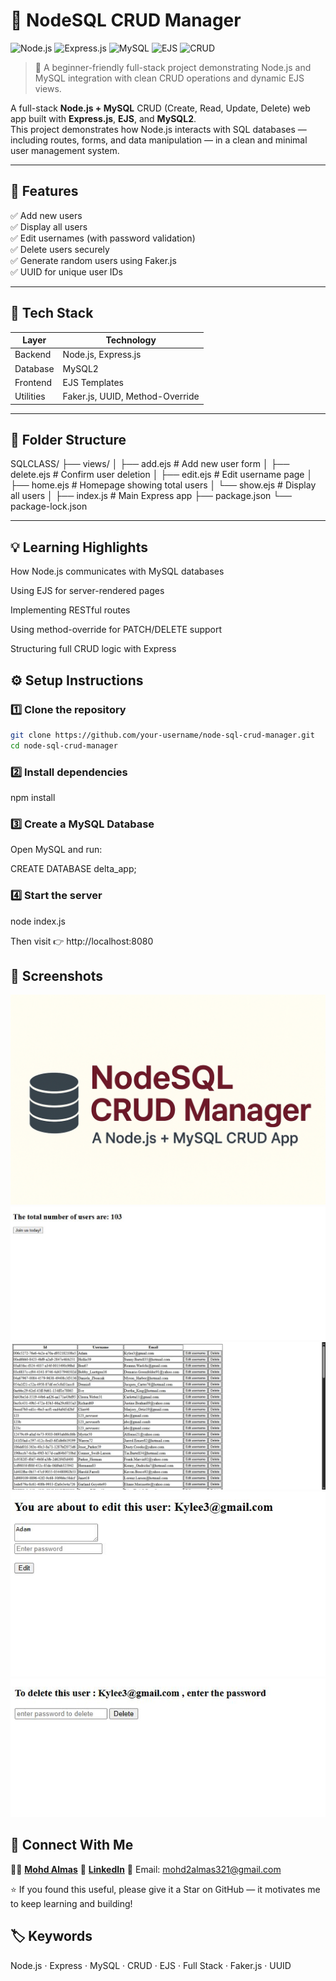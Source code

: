 # 🧩 NodeSQL CRUD Manager

![Node.js](https://img.shields.io/badge/Node.js-43853D?style=for-the-badge&logo=node.js&logoColor=white)
![Express.js](https://img.shields.io/badge/Express.js-404D59?style=for-the-badge)
![MySQL](https://img.shields.io/badge/MySQL-005C84?style=for-the-badge&logo=mysql&logoColor=white)
![EJS](https://img.shields.io/badge/EJS-8C8C8C?style=for-the-badge&logo=ejs&logoColor=white)
![CRUD](https://img.shields.io/badge/CRUD-Operations-blue?style=for-the-badge)


> 💾 A beginner-friendly full-stack project demonstrating Node.js and MySQL integration with clean CRUD operations and dynamic EJS views.


A full-stack **Node.js + MySQL** CRUD (Create, Read, Update, Delete) web app built with **Express.js**, **EJS**, and **MySQL2**.  
This project demonstrates how Node.js interacts with SQL databases — including routes, forms, and data manipulation — in a clean and minimal user management system.

---

## 🚀 Features

✅ Add new users  
✅ Display all users  
✅ Edit usernames (with password validation)  
✅ Delete users securely  
✅ Generate random users using Faker.js  
✅ UUID for unique user IDs  

---

## 🧱 Tech Stack

| Layer | Technology |
|-------|-------------|
| Backend | Node.js, Express.js |
| Database | MySQL2 |
| Frontend | EJS Templates |
| Utilities | Faker.js, UUID, Method-Override |

---

## 📂 Folder Structure

SQLCLASS/
├── views/
│ ├── add.ejs # Add new user form
│ ├── delete.ejs # Confirm user deletion
│ ├── edit.ejs # Edit username page
│ ├── home.ejs # Homepage showing total users
│ └── show.ejs # Display all users
│
├── index.js # Main Express app
├── package.json
└── package-lock.json


---

## 💡 Learning Highlights

How Node.js communicates with MySQL databases

Using EJS for server-rendered pages

Implementing RESTful routes

Using method-override for PATCH/DELETE support

Structuring full CRUD logic with Express

## ⚙️ Setup Instructions

### 1️⃣ Clone the repository
```bash
git clone https://github.com/your-username/node-sql-crud-manager.git
cd node-sql-crud-manager
```

### 2️⃣ Install dependencies
npm install

### 3️⃣ Create a MySQL Database

Open MySQL and run:

CREATE DATABASE delta_app;

### 4️⃣ Start the server
node index.js

Then visit 👉 http://localhost:8080

## 📸 Screenshots

![Banner](./assets/Banner.png)
![Home Page](./assets/Home%20Page.JPG)
![All Users](./assets/All%20Users.JPG)
![Edit User](./assets/Edit%20User.JPG)
![Delete User](./assets/Delete%20User.JPG)

## 💬 Connect With Me

👨‍💻 [**Mohd Almas**](https://github.com/CodeByAlmas)
🔗 [**LinkedIn**](https://www.linkedin.com/in/mohd-almas-9ab9a6235/)
📧 Email: mohd2almas321@gmail.com

⭐ If you found this useful, please give it a Star on GitHub — it motivates me to keep learning and building!

## 🏷️ Keywords

Node.js · Express · MySQL · CRUD · EJS · Full Stack · Faker.js · UUID
